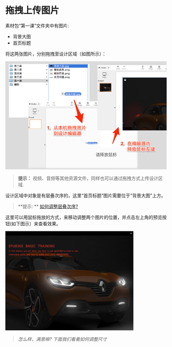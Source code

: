# 拖拽上传图片

素材包“第一课”文件夹中有图片:

- 背景大图
- 首页标题

将这两张图片，分别拖拽至设计区域（如图所示）：

![](../images/lesson-1/drag-drop/work.png)

> **提示：** 视频、音频等其他资源文件，同样也可以通过拖拽方式上传设计区域.

设计区域中对象是有层叠次序的，这里“首页标题”图片需要位于“背景大图”上方。

> **提示: **  [如何调整层叠次序?](../usage/main.md)

这里可以用鼠标拖放的方式，来移动调整两个图片的位置，并点击左上角的预览按钮(如下图示）来查看效果。


![](../images/lesson-1/preview.jpg)

> _怎么样，满意嘛? 下面我们看看如何调整尺寸_



